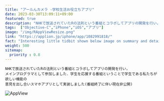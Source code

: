 ```yaml
---
title: "アールんカメラ -学校生活お役立ちアプリ"
date: 2023-03-30T13:09:11+09:00
featured: true
description: "NHKで放送されていたRの法則という番組とコラボしてアプリの開発を行い，メインプログラマとして参加しました．<br>学生を応援する番組ということで学生である私たちが欲しい機能の意見を出し合いスマホアプリとして実装しました"
tags:  ["Objective-C","iPhone","iOS","アプリ"]
image: "/img/RAppViewResize.png"
link: "https://applion.jp/iphone/app/1082991818/"
fact: "Interesting little tidbit shown below image on summary and detail page"
weight: 500
sitemap:
  priority : 0.8
---
```

    NHKで放送されていたRの法則という番組とコラボしてアプリの開発を行い，
    メインプログラマとして参加しました．学生を応援する番組ということで学生である私たちが欲しい機能の
    意見を出し合いスマホアプリとして実装しました(番組終了に伴い現在非公開)
![AppView](/img/RAppViewResize.png)
